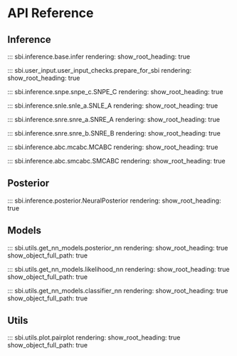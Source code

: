 # API Reference

## Inference

::: sbi.inference.base.infer
    rendering:
      show_root_heading: true

::: sbi.user_input.user_input_checks.prepare_for_sbi
    rendering:
      show_root_heading: true

::: sbi.inference.snpe.snpe_c.SNPE_C
    rendering:
      show_root_heading: true

::: sbi.inference.snle.snle_a.SNLE_A
    rendering:
      show_root_heading: true

::: sbi.inference.snre.snre_a.SNRE_A
    rendering:
      show_root_heading: true

::: sbi.inference.snre.snre_b.SNRE_B
    rendering:
      show_root_heading: true

::: sbi.inference.abc.mcabc.MCABC
    rendering:
      show_root_heading: true

::: sbi.inference.abc.smcabc.SMCABC
    rendering:
      show_root_heading: true

## Posterior

::: sbi.inference.posterior.NeuralPosterior
    rendering:
      show_root_heading: true

## Models

::: sbi.utils.get_nn_models.posterior_nn
    rendering:
      show_root_heading: true
      show_object_full_path: true

::: sbi.utils.get_nn_models.likelihood_nn
    rendering:
      show_root_heading: true
      show_object_full_path: true

::: sbi.utils.get_nn_models.classifier_nn
    rendering:
      show_root_heading: true
      show_object_full_path: true

## Utils

::: sbi.utils.plot.pairplot
    rendering:
      show_root_heading: true
      show_object_full_path: true
